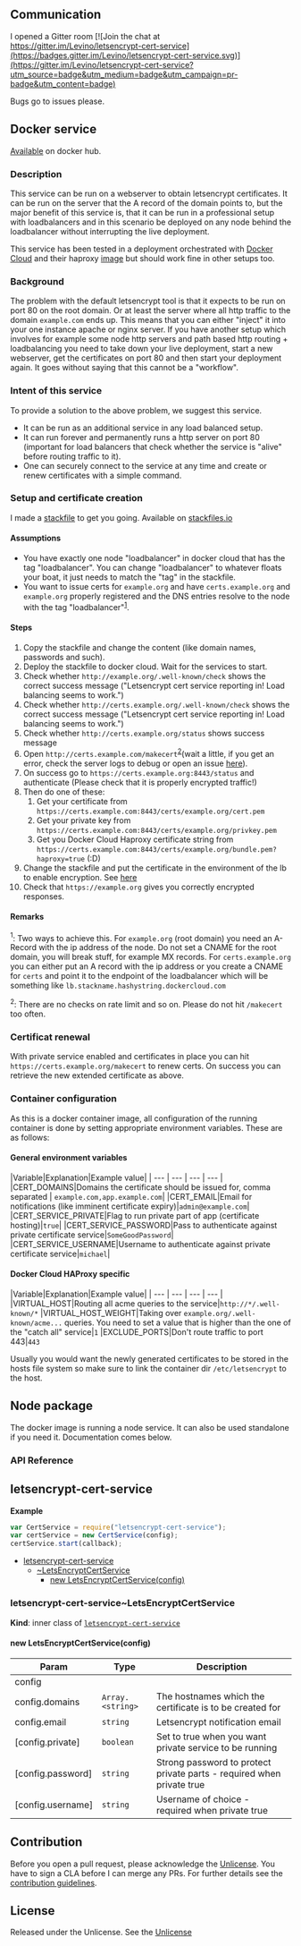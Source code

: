 ## Communication

I opened a Gitter room
[![Join the chat at https://gitter.im/Levino/letsencrypt-cert-service](https://badges.gitter.im/Levino/letsencrypt-cert-service.svg)](https://gitter.im/Levino/letsencrypt-cert-service?utm_source=badge&utm_medium=badge&utm_campaign=pr-badge&utm_content=badge)

Bugs go to issues please.

## Docker service

[Available](https://hub.docker.com/r/levino/letsencrypt-cert-service/) on docker hub.

### Description

This service can be run on a webserver to obtain letsencrypt certificates.
It can be run on the server that the A record of the domain points to, but the major benefit of this service is, that it can be run in a professional setup
with loadbalancers and in this scenario be deployed on any node behind the loadbalancer without
interrupting the live deployment.

This service has been tested in a deployment orchestrated with [Docker Cloud](https://cloud.docker.com) and their haproxy [image](https://github.com/dockercloud/haproxy) but
should work fine in other setups too.

### Background

The problem with the default letsencrypt tool is that it expects to be run on port 80 on the root domain.
Or at least the server where all http traffic to the domain ```example.com``` ends up. This
means that you can either "inject" it into your one instance apache or nginx server. If you have another setup
which involves for example some node http servers and path based http routing + loadbalancing you need to take down
your live deployment, start a new webserver, get the certificates on port 80 and then start your deployment
again. It goes without saying that this cannot be a "workflow".

### Intent of this service

To provide a solution to the above problem, we suggest this service.

- It can be run as an additional service in any load balanced setup.
- It can run forever and permanently runs a http server on port 80 (important for
load balancers that check whether the service is "alive" before routing traffic to it).
- One can securely connect to the service at any time and create or renew certificates with a simple command.

### Setup and certificate creation

I made a [stackfile](tutum.yml) to get you going. Available on [stackfiles.io](https://stackfiles.io/registry/574723f10a1bcb01008848ac)

#### Assumptions

- You have exactly one node "loadbalancer" in docker cloud that has the tag "loadbalancer". You can change "loadbalancer" to whatever floats your boat, it just needs to match the "tag" in the stackfile.
- You want to issue certs for ```example.org``` and have ```certs.example.org``` and ```example.org``` properly registered and
the DNS entries resolve to the node with the tag "loadbalancer"<sup>[1](#myfootnote1)</sup>.

#### Steps

1. Copy the stackfile and change the content (like domain names, passwords and such).
2. Deploy the stackfile to docker cloud. Wait for the services to start.
3. Check whether ```http://example.org/.well-known/check``` shows the correct success message ("Letsencrypt cert service reporting in! Load balancing seems to work.")
3. Check whether ```http://certs.example.org/.well-known/check``` shows the correct success message ("Letsencrypt cert service reporting in! Load balancing seems to work.")
4. Check whether ```http://certs.example.org/status``` shows success message
5. Open ```http://certs.example.com/makecert```<sup>[2](#myfootnote2)</sup>(wait a little, if you get an error, check the server logs to debug or open an issue [here](https://github.com/Levino/letsencrypt-cert-service/issues)).
6. On success go to ```https://certs.example.org:8443/status``` and authenticate (Please check that it is properly encrypted traffic!)
7. Then do one of these:
    1. Get your certificate from ```https://certs.example.com:8443/certs/example.org/cert.pem```
    1. Get your private key from ```https://certs.example.com:8443/certs/example.org/privkey.pem```
    1. Get you Docker Cloud Haproxy certificate string from ```https://certs.example.com:8443/certs/example.org/bundle.pem?haproxy=true``` (:D)
8. Change the stackfile and put the certificate in the environment of the lb to enable encryption. See [here](https://github.com/docker/dockercloud-haproxy#ssl-termination)
9. Check that ```https://example.org``` gives you correctly encrypted responses.

#### Remarks

<a name="myfootnote1"><sup>1</sup></a>: Two ways to achieve this. For ```example.org``` (root domain) you need an A-Record with the ip address of the node. Do not set a CNAME for the root domain, you will break stuff, for example MX records.
For ```certs.example.org``` you can either put an A record with the ip address or you create a CNAME for ```certs``` and point it to the endpoint of the loadbalancer which will be something like ```lb.stackname.hashystring.dockercloud.com```

<a name="myfootnote2"><sup>2</sup></a>: There are no checks on rate limit and so on. Please do not hit ```/makecert``` too often.

### Certificat renewal

With private service enabled and certificates in place you can hit ```https://certs.example.org/makecert``` to renew certs. On success you can retrieve the new extended certificate as above.

### Container configuration

As this is a docker container image, all configuration of the running container is done by setting appropriate environment variables.
These are as follows:

#### General environment variables

|Variable|Explanation|Example value|
| --- | --- | --- | --- |
|CERT_DOMAINS|Domains the certificate should be issued for, comma separated | ```example.com,app.example.com```|
|CERT_EMAIL|Email for notifications (like imminent certificate expiry)|```admin@example.com```|
|CERT_SERVICE_PRIVATE|Flag to run private part of app (certificate hosting)|```true```|
|CERT_SERVICE_PASSWORD|Pass to authenticate against private certificate service|```SomeGoodPassword```|
|CERT_SERVICE_USERNAME|Username to authenticate against private certificate service|```michael```|

#### Docker Cloud HAProxy specific
|Variable|Explanation|Example value|
| --- | --- | --- | --- |
|VIRTUAL_HOST|Routing all acme queries to the service|```http://*/.well-known/*```
|VIRTUAL_HOST_WEIGHT|Taking over ```example.org/.well-known/acme...``` queries. You need to set a value that is higher than the one of the "catch all" service|```1```
|EXCLUDE_PORTS|Don't route traffic to port 443|```443```

Usually you would want the newly generated certificates to be stored in the hosts file system
so make sure to link the container dir ```/etc/letsencrypt``` to the host.

## Node package

The docker image is running a node service. It can also be used standalone if you need it. Documentation comes below.

### API Reference
<a name="module_letsencrypt-cert-service"></a>

## letsencrypt-cert-service
**Example**  
```js
var CertService = require("letsencrypt-cert-service");
var certService = new CertService(config);
certService.start(callback);
```

* [letsencrypt-cert-service](#module_letsencrypt-cert-service)
    * [~LetsEncryptCertService](#module_letsencrypt-cert-service..LetsEncryptCertService)
        * [new LetsEncryptCertService(config)](#new_module_letsencrypt-cert-service..LetsEncryptCertService_new)

<a name="module_letsencrypt-cert-service..LetsEncryptCertService"></a>

### letsencrypt-cert-service~LetsEncryptCertService
**Kind**: inner class of <code>[letsencrypt-cert-service](#module_letsencrypt-cert-service)</code>  
<a name="new_module_letsencrypt-cert-service..LetsEncryptCertService_new"></a>

#### new LetsEncryptCertService(config)

| Param | Type | Description |
| --- | --- | --- |
| config |  |  |
| config.domains | <code>Array.&lt;string&gt;</code> | The hostnames which the certificate is to be created for |
| config.email | <code>string</code> | Letsencrypt notification email |
| [config.private] | <code>boolean</code> | Set to true when you want private service to be running |
| [config.password] | <code>string</code> | Strong password to protect private parts - required when private true |
| [config.username] | <code>string</code> | Username of choice - required when private true |



## Contribution

Before you open a pull request, please acknowledge the [Unlicense](UNLICENSE). You have to sign a CLA before I can merge any PRs. For further details see
the [contribution guidelines](CONTRIBUTION.md).

## License

Released under the Unlicense. See the [Unlicense](UNLICENSE)